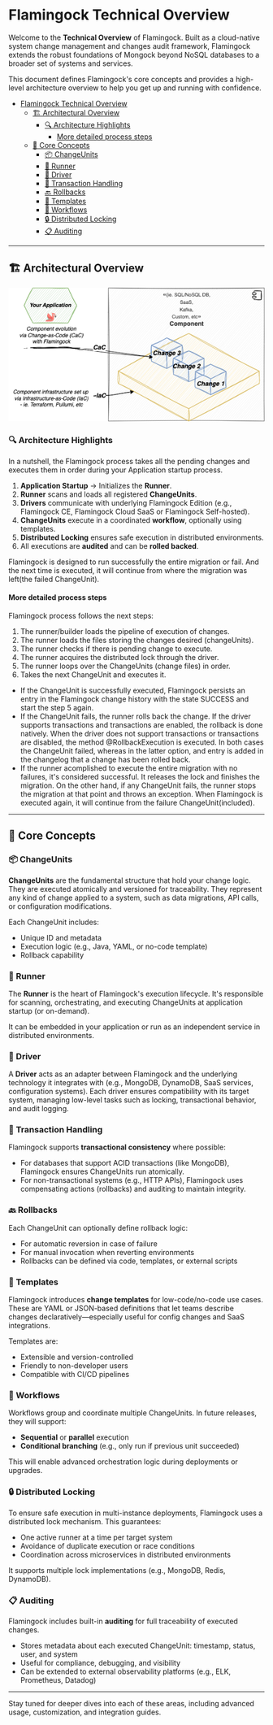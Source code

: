 # Flamingock Technical Overview

Welcome to the **Technical Overview** of Flamingock. Built as a cloud-native system change management and changes audit framework, Flamingock extends the robust foundations of Mongock beyond NoSQL databases to a broader set of systems and services.

This document defines Flamingock's core concepts and provides a high-level architecture overview to help you get up and running with confidence.

- [Flamingock Technical Overview](#flamingock-technical-overview)
  - [🏗️ Architectural Overview](#️-architectural-overview)
    - [🔍 Architecture Highlights](#-architecture-highlights)
      - [More detailed process steps](#more-detailed-process-steps)
  - [🔑 Core Concepts](#-core-concepts)
    - [📦 ChangeUnits](#-changeunits)
    - [🏃 Runner](#-runner)
    - [🔌 Driver](#-driver)
    - [🔁 Transaction Handling](#-transaction-handling)
    - [🔙 Rollbacks](#-rollbacks)
    - [🧩 Templates](#-templates)
    - [🔄 Workflows](#-workflows)
    - [🔒 Distributed Locking](#-distributed-locking)
    - [📋 Auditing](#-auditing)

---

## 🏗️ Architectural Overview

![Flamingock Architecture Diagram](../../static/img/Flamingock%20Arch%20HLD.png)

### 🔍 Architecture Highlights

In a nutshell, the Flamingock process takes all the pending changes and executes them in order during your Application startup process.

1. **Application Startup**  → Initializes the **Runner**.
2. **Runner** scans and loads all registered **ChangeUnits**.
3. **Drivers** communicate with underlying Flamingock Edition (e.g., Flamingock CE, Flamingock Cloud SaaS or Flamingock Self-hosted). 
4. **ChangeUnits** execute in a coordinated **workflow**, optionally using templates.
5. **Distributed Locking** ensures safe execution in distributed environments.
6. All executions are **audited** and can be **rolled backed**.


Flamingock is designed to run successfully the entire migration or fail. And the next time is executed, it will continue from where the migration was left(the failed ChangeUnit).

#### More detailed process steps
Flamingock process follows the next steps:

1. The runner/builder loads the pipeline of execution of changes.
1. The runner loads the files storing the changes desired (changeUnits).
1. The runner checks if there is pending change to execute.
1. The runner acquires the distributed lock through the driver.
1. The runner loops over the ChangeUnits (change files) in order.
1. Takes the next ChangeUnit and executes it.
- If the ChangeUnit is successfully executed, Flamingock persists an entry in the Flamingock change history with the state SUCCESS and start the step 5 again.
- If the ChangeUnit fails, the runner rolls back the change. If the driver supports transactions and transactions are enabled, the rollback is done natively. When the driver does not support transactions or transactions are disabled, the method @RollbackExecution is executed. In both cases the ChangeUnit failed, whereas in the latter option, and entry is added in the changelog that a change has been rolled back.
- If the runner acomplished to execute the entire migration with no failures, it's considered successful. It releases the lock and finishes the migration.
On the other hand, if any ChangeUnit fails, the runner stops the migration at that point and throws an exception. When Flamingock is executed again, it will continue from the failure ChangeUnit(included).

---

## 🔑 Core Concepts

### 📦 ChangeUnits
**ChangeUnits** are the fundamental structure that hold your change logic. They are executed atomically and versioned for traceability. They represent any kind of change applied to a system, such as data migrations, API calls, or configuration modifications.

Each ChangeUnit includes:
- Unique ID and metadata
- Execution logic (e.g., Java, YAML, or no-code template)
- Rollback capability

### 🏃 Runner
The **Runner** is the heart of Flamingock's execution lifecycle. It's responsible for scanning, orchestrating, and executing ChangeUnits at application startup (or on-demand).

It can be embedded in your application or run as an independent service in distributed environments.

### 🔌 Driver
A **Driver** acts as an adapter between Flamingock and the underlying technology it integrates with (e.g., MongoDB, DynamoDB, SaaS services, configuration systems). Each driver ensures compatibility with its target system, managing low-level tasks such as locking, transactional behavior, and audit logging.

### 🔁 Transaction Handling
Flamingock supports **transactional consistency** where possible:
- For databases that support ACID transactions (like MongoDB), Flamingock ensures ChangeUnits run atomically.
- For non-transactional systems (e.g., HTTP APIs), Flamingock uses compensating actions (rollbacks) and auditing to maintain integrity.

### 🔙 Rollbacks
Each ChangeUnit can optionally define rollback logic:
- For automatic reversion in case of failure
- For manual invocation when reverting environments
- Rollbacks can be defined via code, templates, or external scripts

### 🧩 Templates
Flamingock introduces **change templates** for low-code/no-code use cases. These are YAML or JSON-based definitions that let teams describe changes declaratively—especially useful for config changes and SaaS integrations.

Templates are:
- Extensible and version-controlled
- Friendly to non-developer users
- Compatible with CI/CD pipelines

### 🔄 Workflows
Workflows group and coordinate multiple ChangeUnits. In future releases, they will support:
- **Sequential** or **parallel** execution
- **Conditional branching** (e.g., only run if previous unit succeeded)

This will enable advanced orchestration logic during deployments or upgrades.

### 🔒 Distributed Locking
To ensure safe execution in multi-instance deployments, Flamingock uses a distributed lock mechanism. This guarantees:
- One active runner at a time per target system
- Avoidance of duplicate execution or race conditions
- Coordination across microservices in distributed environments

It supports multiple lock implementations (e.g., MongoDB, Redis, DynamoDB).

### 📋 Auditing
Flamingock includes built-in **auditing** for full traceability of executed changes. 
- Stores metadata about each executed ChangeUnit: timestamp, status, user, and system
- Useful for compliance, debugging, and visibility
- Can be extended to external observability platforms (e.g., ELK, Prometheus, Datadog)

---

Stay tuned for deeper dives into each of these areas, including advanced usage, customization, and integration guides.